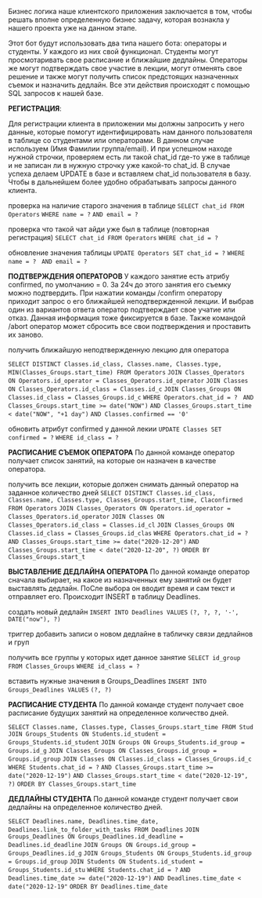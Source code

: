 

Бизнес логика наше клиентского приложения заключается в том, чтобы решать вполне определенную бизнес задачу, которая вознакла у нашего проекта уже на данном этапе. 

Этот бот будут использовать два типа нашего бота: операторы и студенты. У каждого из них свой функционал. Студенты могут просмотаривать свое расписание и ближайшие дедлайны. Операторы же могут подтверждать свое участие в лекции, могут отменять свое решение и также могут получить список предстоящих назначенных съемок и назначить дедлайн.
Все эти действия происходят с помощью SQL запросов к нашей базе. 

**РЕГИСТРАЦИЯ**:

Для регистрации клиента в приложении мы должны запросить у него данные, которые помогут идентифицировать нам данного пользователя в таблице со студентами или операторами. В данном случае используем (Имя Фамилии группа/email). И при успешном находе нужной строчки, проверяем есть ли такой chat_id где-то уже в таблице и не записан ли в нужную строчку уже какой-то chat_id. В случае успеха делаем UPDATE в базе и вставляем chat_id пользователя в базу. Чтобы в дальнейшем более удобно обрабатывать запросы данного клиента.

проверка на наличие старого значения в таблице
`SELECT chat_id FROM Operators`
`WHERE name = ?` 
`AND email = ?`

проверка что такой чат айди уже был в таблице (повторная регистрация)
`SELECT chat_id FROM Operators`
`WHERE chat_id = ?`

обновление значения таблицы 
`UPDATE Operators SET chat_id = ?`
`WHERE name = ? `
`AND email = ?`


**ПОДТВЕРЖДЕНИЯ ОПЕРАТОРОВ**
У каждого занятие есть атрибу confirmed, по умолчанию = 0. За 24ч до этого занятия его съемку можно подтвердить. При нажатии команды /confirm оператору приходит запрос о его ближайшей неподтвержденной лекции. И выбрав один из вариантов ответа оператор подтверждает свое учатие или отказ. Данная информация тоже фиксируется в базе.
Также командой /abort оператор может сбросить все свои подтверждения и проставить их заново.

получить ближайшую неподтвержденную лекцию для оператора

`SELECT DISTINCT Classes.id_class, Classes.name, Classes.type, MIN(Classes_Groups.start_time) FROM Operators`
`JOIN Classes_Operators ON Operators.id_operator = Classes_Operators.id_operator`
`JOIN Classes ON Classes_Operators.id_class = Classes.id_c`
`JOIN Classes_Groups ON Classes.id_class = Classes_Groups.id_c`
`WHERE Operators.chat_id = ? `
`AND Classes_Groups.start_time >= date("NOW")`
`AND Classes_Groups.start_time < date("NOW", "+1 day")`
`AND Classes.confirmed == '0'`

обновить атрибут confirmed у данной лекии
`UPDATE Classes SET confirmed = ?`
`WHERE id_class = ?`




**РАСПИСАНИЕ СЪЕМОК ОПЕРАТОРА**
По данной команде оператор получает список занятий, на которые он назначен в качестве оператора.

получить все лекции, которые должен снимать данный оператор на заданное количество дней 
`SELECT DISTINCT Classes.id_class, Classes.name, Classes.type, Classes_Groups.start_time, Claconfirmed FROM Operators`
`JOIN Classes_Operators ON Operators.id_operator = Classes_Operators.id_operator`
`JOIN Classes ON Classes_Operators.id_class = Classes.id_cl`
`JOIN Classes_Groups ON Classes.id_class = Classes_Groups.id_clas`
`WHERE Operators.chat_id = ?`
`AND Classes_Groups.start_time >= date("2020-12-20")`
`AND Classes_Groups.start_time < date("2020-12-20", ?)`
`ORDER BY Classes_Groups.start_t`



**ВЫСТАВЛЕНИЕ ДЕДЛАЙНА ОПЕРАТОРА**
По данной команде оператор сначала выбирает, на какое из назначенных ему занятий он будет выставлять дедлайн. ПоСле выбора он вводит время и сам текст и отправляет его. Происходит INSERT в таблицу Deadlines.


создать новый дедлайн
`INSERT INTO Deadlines VALUES`
`(?, ?, ?, '-', DATE("now"), ?)`
   
триггер добавить записи о новом дедлайне в табличку связи дедлайнов и груп

получить все группы у которых идет данное занятие
`SELECT id_group FROM Classes_Groups`
`WHERE id_class = ?`

вставить нужные значения в Groups_Deadlines
`INSERT INTO Groups_Deadlines VALUES`
`(?, ?)`

**РАСПИСАНИЕ СТУДЕНТА**
По данной команде студент получает свое расписание будущих занятий на определенное количество дней.

`SELECT Classes.name, Classes.type, Classes_Groups.start_time FROM Stud`
`JOIN Groups_Students ON Students.id_student = Groups_Students.id_student`
`JOIN Groups ON Groups_Students.id_group = Groups.id_g`
`JOIN Classes_Groups ON Classes_Groups.id_group = Groups.id_group`
`JOIN Classes ON Classes.id_class = Classes_Groups.id_c`
`WHERE Students.chat_id = ?`
`AND Classes_Groups.start_time >= date("2020-12-19")`
`AND Classes_Groups.start_time < date("2020-12-19", ?)`
`ORDER BY Classes_Groups.start_time`

**ДЕДЛАЙНЫ СТУДЕНТА**
По данной команде студент получает свои дедлайны на определенное количество дней.

`SELECT Deadlines.name, Deadlines.time_date, Deadlines.link_to_folder_with_tasks FROM Deadlines`
`JOIN Groups_Deadlines ON Groups_Deadlines.id_deadline = Deadlines.id_deadline`
`JOIN Groups ON Groups.id_group = Groups_Deadlines.id_g`
`JOIN Groups_Students ON Groups_Students.id_group = Groups.id_group`
`JOIN Students ON Students.id_student = Groups_Students.id_stu`
`WHERE Students.chat_id = ?`
`AND Deadlines.time_date >= date("2020-12-19")`
`AND Deadlines.time_date < date("2020-12-19"`
`ORDER BY Deadlines.time_date`









